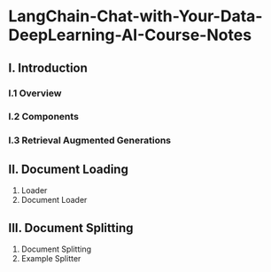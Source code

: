 # LangChain-Chat-with-Your-Data-DeepLearning-AI-Course-Notes

## I. Introduction
### I.1 Overview
### I.2 Components
### I.3 Retrieval Augmented Generations




## II. Document Loading
1. Loader
2. Document Loader



## III. Document Splitting
1. Document Splitting
2. Example Splitter